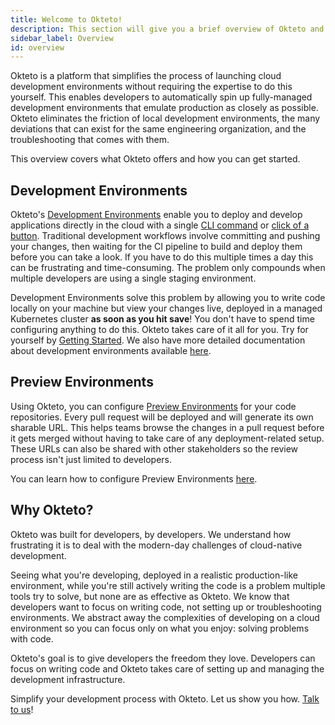 ```yaml
---
title: Welcome to Okteto!
description: This section will give you a brief overview of Okteto and its features
sidebar_label: Overview
id: overview
---
```


Okteto is a platform that simplifies the process of launching cloud development environments without requiring the expertise to do this yourself. This enables developers to automatically spin up fully-managed development environments that emulate production as closely as possible. Okteto eliminates the friction of local development environments, the many deviations that can exist for the same engineering organization, and the troubleshooting that comes with them.

This overview covers what Okteto offers and how you can get started.

## Development Environments
Okteto's [Development Environments](deploy/development-environments.mdx) enable you to deploy and develop applications directly in the cloud with a single [CLI command](core/using-okteto-cli.mdx) or [click of a button](/cloud/deploy-from-git). Traditional development workflows involve committing and pushing your changes, then waiting for the CI pipeline to build and deploy them before you can take a look. If you have to do this multiple times a day this can be frustrating and time-consuming. The problem only compounds when multiple developers are using a single staging environment.

Development Environments solve this problem by allowing you to write code locally on your machine but view your changes live, deployed in a managed Kubernetes cluster **as soon as you hit save**! You don't have to spend time configuring anything to do this. Okteto takes care of it all for you. Try for yourself by [Getting Started](get-started/install-okteto-cli.mdx). We also have more detailed documentation about development environments available [here](deploy/development-environments.mdx).

## Preview Environments
Using Okteto, you can configure [Preview Environments](preview/overview.mdx) for your code repositories. Every pull request will be deployed and will generate its own sharable URL. This helps teams browse the changes in a pull request before it gets merged without having to take care of any deployment-related setup. These URLs can also be shared with other stakeholders so the review process isn't just limited to developers.

You can learn how to configure Preview Environments [here](preview/overview.mdx).

## Why Okteto?

Okteto was built for developers, by developers. We understand how frustrating it is to deal with the modern-day challenges of cloud-native development.

Seeing what you're developing, deployed in a realistic production-like environment, while you're still actively writing the code is a problem multiple tools try to solve, but none are as effective as Okteto. We know that developers want to focus on writing code, not setting up or troubleshooting environments. We abstract away the complexities of developing on a cloud environment so you can focus only on what you enjoy: solving problems with code.

Okteto's goal is to give developers the freedom they love. Developers can focus on writing code and Okteto takes care of setting up and managing the development infrastructure.

Simplify your development process with Okteto. Let us show you how. [Talk to us](https://okteto.com/schedule/)!